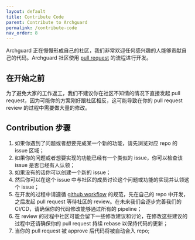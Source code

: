```yaml
---
layout: default
title: Contribute Code
parent: Contribute to Archguard
permalink: /contribute-code
nav_order: 8
---
```


Archguard 正在慢慢形成自己的社区，我们非常欢迎任何感兴趣的人能够贡献自己的代码。Archguard 社区使用 [pull request](https://docs.github.com/en/pull-requests/collaborating-with-pull-requests/proposing-changes-to-your-work-with-pull-requests/about-pull-requests) 的流程进行开发。

## 在开始之前

为了避免大家的工作返工，我们不建议你在社区不知情的情况下直接发起 pull request，因为可能你的方案刚好跟社区相反，这可能导致在你的 pull request review 的过程中需要做大量的修改。

## Contribution 步骤

1. 如果你遇到了问题或者想要完成某一个新的功能，请先浏览对应 repo 的 issue 区域；
2. 如果你的问题或者想要实现的功能已经有一个类似的 issue，你可以检查该 issue 是否已经有人认领；
3. 如果没有的话你可以创建一个新的 issue；
4. 然后你可以在这个 issue 中与社区的成员讨论这个问题或功能的实现并认领这个 issue；
5. 在开发的过程中请遵循 [github workflow](https://docs.github.com/cn/get-started/quickstart/github-flow) 的规范，先在自己的 repo 中开发，之后发起 pull request 等待社区的 review。在未来我们会逐步完善我们的 CI/CD，请确保你的代码修改能够通过所有的 pipeline；
6. 在 review 的过程中社区可能会留下一些修改建议和讨论，在修改这些建议的过程中还请确保你的 pull request 持续 rebase 以保持代码的更新；
7. 当你的 pull request 被 approve 后代码将被自动合入 repo;
